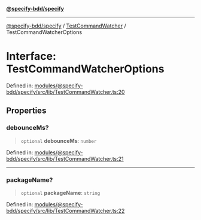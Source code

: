[**@specify-bdd/specify**](../../README.md)

***

[@specify-bdd/specify](../../modules.md) / [TestCommandWatcher](../README.md) / TestCommandWatcherOptions

# Interface: TestCommandWatcherOptions

Defined in: [modules/@specify-bdd/specify/src/lib/TestCommandWatcher.ts:20](https://github.com/specify-bdd/specify-core/blob/bc1131707d11b7271041451cead3b7997bd10476/modules/@specify-bdd/specify/src/lib/TestCommandWatcher.ts#L20)

## Properties

### debounceMs?

> `optional` **debounceMs**: `number`

Defined in: [modules/@specify-bdd/specify/src/lib/TestCommandWatcher.ts:21](https://github.com/specify-bdd/specify-core/blob/bc1131707d11b7271041451cead3b7997bd10476/modules/@specify-bdd/specify/src/lib/TestCommandWatcher.ts#L21)

***

### packageName?

> `optional` **packageName**: `string`

Defined in: [modules/@specify-bdd/specify/src/lib/TestCommandWatcher.ts:22](https://github.com/specify-bdd/specify-core/blob/bc1131707d11b7271041451cead3b7997bd10476/modules/@specify-bdd/specify/src/lib/TestCommandWatcher.ts#L22)
